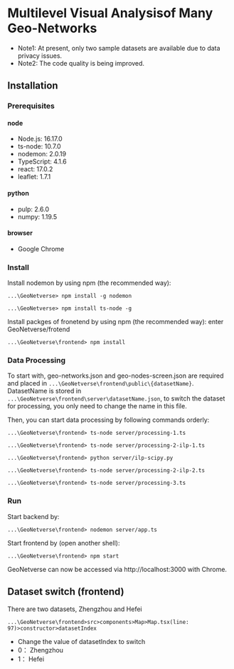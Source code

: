 # Multilevel Visual Analysisof Many Geo-Networks

* Note1: At present, only two sample datasets are available due to data privacy issues. 
* Note2: The code quality is being improved. 

## Installation

### Prerequisites

#### node
* Node.js: 16.17.0
* ts-node: 10.7.0
* nodemon: 2.0.19
* TypeScript: 4.1.6
* react: 17.0.2
* leaflet: 1.7.1

#### python
* pulp: 2.6.0
* numpy: 1.19.5

#### browser
* Google Chrome

### Install

Install nodemon by using npm (the recommended way):

```shell script
...\GeoNetverse> npm install -g nodemon
```

```shell script
...\GeoNetverse> npm install ts-node -g 
```

Install packges of fronetend by using npm (the recommended way): enter GeoNetverse/frotend

```shell script
...\GeoNetverse\frontend> npm install
```

### Data Processing

To start with, geo-networks.json and geo-nodes-screen.json are required and placed in ```...\GeoNetverse\frontend\public\{datasetName}```.
DatasetName is stored in ```...\GeoNetverse\frontend\server\datasetName.json```, to switch the dataset for processing, you only need to change the name in this file.

Then, you can start data processing by following commands orderly:

```shell script
...\GeoNetverse\frontend> ts-node server/processing-1.ts
```

```shell script
...\GeoNetverse\frontend> ts-node server/processing-2-ilp-1.ts
```

```shell script
...\GeoNetverse\frontend> python server/ilp-scipy.py
```

```shell script
...\GeoNetverse\frontend> ts-node server/processing-2-ilp-2.ts
```

```shell script
...\GeoNetverse\frontend> ts-node server/processing-3.ts
```

### Run

Start backend by:

```shell script
...\GeoNetverse\frontend> nodemon server/app.ts
```

Start frontend by (open another shell): 

```shell script
...\GeoNetverse\frontend> npm start
```

GeoNetverse can now be accessed via http://localhost:3000 with Chrome.

## Dataset switch (frontend)

There are two datasets, Zhengzhou and Hefei

```shell script
...\GeoNetverse\frontend>src>components>Map>Map.tsx(line: 97)>constructor>datasetIndex
```

* Change the value of datasetIndex to switch
* 0： Zhengzhou
* 1： Hefei

